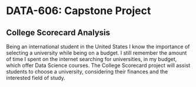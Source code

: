# DATA-606: Capstone Project
## College Scorecard Analysis
Being an international student in the United States I know the importance of selecting a university while being on a budget. I still remember the amount of time I spent on the internet searching for universities, in my budget, which offer Data Science courses. The College Scorecard project will assist students to choose a university, considering their finances and the interested field of study.
